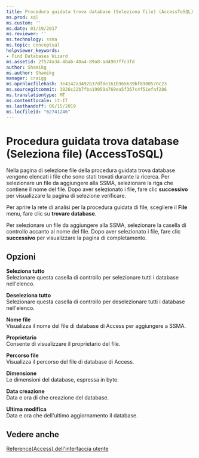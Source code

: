 ```yaml
---
title: Procedura guidata trova database (Seleziona file) (AccessToSQL) | Microsoft Docs
ms.prod: sql
ms.custom: ''
ms.date: 01/19/2017
ms.reviewer: ''
ms.technology: ssma
ms.topic: conceptual
helpviewer_keywords:
- Find Databases Wizard
ms.assetid: 2f574a34-4bab-40a4-89a8-ad4907ffc3fd
author: Shamikg
ms.author: Shamikg
manager: craigg
ms.openlocfilehash: 3e4142a3492b37df8e161b965639bf8900570c23
ms.sourcegitcommit: 3026c22b7fba19059a769ea5f367c4f51efaf286
ms.translationtype: MT
ms.contentlocale: it-IT
ms.lasthandoff: 06/15/2019
ms.locfileid: "62741246"
---
```

# <a name="find-databases-wizard-select-files-accesstosql"></a>Procedura guidata trova database (Seleziona file) (AccessToSQL)
Nella pagina di selezione file della procedura guidata trova database vengono elencati i file che sono stati trovati durante la ricerca. Per selezionare un file da aggiungere alla SSMA, selezionare la riga che contiene il nome del file. Dopo aver selezionato i file, fare clic **successivo** per visualizzare la pagina di selezione verificare.  
  
Per aprire la rete di analisi per la procedura guidata di file, scegliere il **File** menu, fare clic su **trovare database**.  
  
Per selezionare un file da aggiungere alla SSMA, selezionare la casella di controllo accanto al nome del file. Dopo aver selezionato i file, fare clic **successivo** per visualizzare la pagina di completamento.  
  
## <a name="options"></a>Opzioni  
**Seleziona tutto**  
Selezionare questa casella di controllo per selezionare tutti i database nell'elenco.  
  
**Deseleziona tutto**  
Selezionare questa casella di controllo per deselezionare tutti i database nell'elenco.  
  
**Nome file**  
Visualizza il nome del file di database di Access per aggiungere a SSMA.  
  
**Proprietario**  
Consente di visualizzare il proprietario del file.  
  
**Percorso file**  
Visualizza il percorso del file di database di Access.  
  
**Dimensione**  
Le dimensioni del database, espressa in byte.  
  
**Data creazione**  
Data e ora di che creazione del database.  
  
**Ultima modifica**  
Data e ora che dell'ultimo aggiornamento il database.  
  
## <a name="see-also"></a>Vedere anche  
[Reference(Access) dell'interfaccia utente](https://msdn.microsoft.com/af24c303-4a41-449b-9c86-d6558a97e839)  
  

